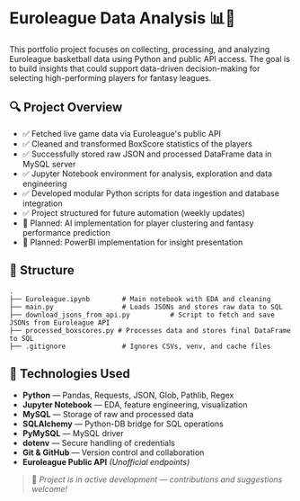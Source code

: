 
# Euroleague Data Analysis 📊🏀

This portfolio project focuses on collecting, processing, and analyzing Euroleague basketball data using Python and public API access. The  goal is to build insights that could support data-driven decision-making for selecting high-performing players for fantasy leagues.

## 🔍 Project Overview

- ✅ Fetched live game data via Euroleague's public API
- ✅ Cleaned and transformed BoxScore statistics of the players
- ✅ Successfully stored raw JSON and processed DataFrame data in MySQL server
- ✅ Jupyter Notebook environment for analysis, exploration and data engineering
- ✅ Developed modular Python scripts for data ingestion and database integration
- ✅ Project structured for future automation (weekly updates)
- 🧠 Planned: AI implementation for player clustering and fantasy performance prediction
- 🧠 Planned: PowerBI implementation for insight presentation

## 📂 Structure

```
.
├── Euroleague.ipynb        # Main notebook with EDA and cleaning
├── main.py                 # Loads JSONs and stores raw data to SQL
├── download_jsons_from_api.py          # Script to fetch and save JSONs from Euroleague API
├── processed_boxscores.py # Processes data and stores final DataFrame to SQL
├── .gitignore              # Ignores CSVs, venv, and cache files

```

## 🚀 Technologies Used

- **Python** — Pandas, Requests, JSON, Glob, Pathlib, Regex
- **Jupyter Notebook** — EDA, feature engineering, visualization
- **MySQL** — Storage of raw and processed data
- **SQLAlchemy** — Python-DB bridge for SQL operations
- **PyMySQL** — MySQL driver
- **dotenv** — Secure handling of credentials
- **Git & GitHub** — Version control and collaboration
- **Euroleague Public API** *(Unofficial endpoints)*

> 🔄 *Project is in active development — contributions and suggestions welcome!*
